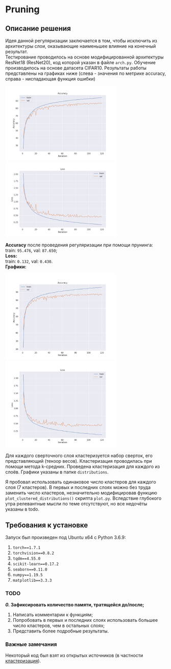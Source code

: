 # Pruning

## Описание решения

Идея данной регуляризации заключается в том, чтобы исключить из архитектуры слои, оказывающие наименьшее влияние на конечный результат.    
Тестирование проводилось на основе модифицированной архитектуры ResNet18 (ResNet20), код которой указан в файле `arch.py`. 
Обучение производилось на основе датасета CIFAR10. Результаты работы представлены на графиках ниже (слева - значения по метрике accuracy, справа - ниспадающая функция ошибки)
<p float="left">
  <img src="/accuracy.png" width="350" />
  <img src="/losses.png" width="350" />
</p>

**Accuracy** после проведения регуляризации при помощи прунинга:     
train: `95.476`, val: `87.650`;    
**Loss:**     
train: `0.132`, val: `0.430`.    
**Графики:**    
<p float="left">
  <img src="/accuracy_pruned.png" width="350" />
  <img src="/losses_pruned.png" width="350" />
</p>

Для каждого сверточного слоя кластеризуется набор сверток, его представляющий (тензор весов). Кластеризация проводилась при помощи метода k-средних. Проведена кластеризация для каждого из слоёв. Графики указаны в папке `distributions`.

Я пробовал использовать одинаковое число кластеров для каждого слоя (7 кластеров). В первых и последних слоях можно без труда заменить число кластеров, незначительно модифицировав функцию `plot_clustered_distributions()` скрипта `plot.py`.
Вследствие глубокого утра релевантные мысли по теме отсутствуют, но все недочёты указаны в todo.


## Требования к установке
Запуск был произведен под Ubuntu x64 c Python 3.6.9:
1. `torch==1.7.1`
2. `torchvision==0.8.2`
3. `tqdm==4.55.0`
4. `scikit-learn==0.17.2`
5. `seaborn==0.11.0`
6. `numpy==1.19.5`
7. `matplotlib==3.3.3`

### TODO
***0.* Зафиксировать количество памяти, тратящейся до/после;**
1. Написать комментарии к функциям;
2. Попробовать в первых и последних слоях использовать большее число кластеров, чем в остальных слоях;
3. Представить более подробные результаты.

### Важные замечания
Некоторый код был взят из открытых источников (в частности [кластеризация](https://github.com/emedinac/DeepCompression/blob/cb3d79caa479b887bd742275a2b90d38f491c168/ClusteringAnalysis.py)).

